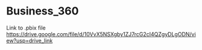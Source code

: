 # Business_360
Link to .pbix file
https://drive.google.com/file/d/10VvX5NSXgby1ZJ7rcG2cI4QZgyDLgODN/view?usp=drive_link
